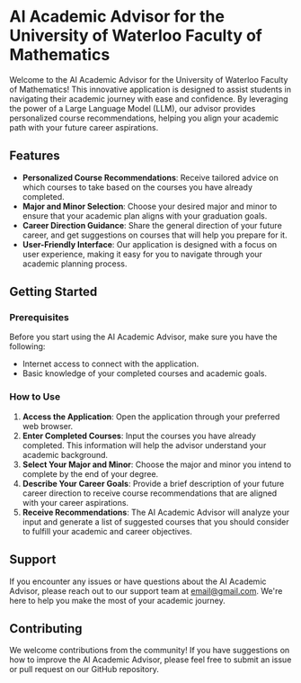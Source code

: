 # AI Academic Advisor for the University of Waterloo Faculty of Mathematics

Welcome to the AI Academic Advisor for the University of Waterloo Faculty of Mathematics! This innovative application is designed to assist students in navigating their academic journey with ease and confidence. By leveraging the power of a Large Language Model (LLM), our advisor provides personalized course recommendations, helping you align your academic path with your future career aspirations.

## Features

- **Personalized Course Recommendations**: Receive tailored advice on which courses to take based on the courses you have already completed.
- **Major and Minor Selection**: Choose your desired major and minor to ensure that your academic plan aligns with your graduation goals.
- **Career Direction Guidance**: Share the general direction of your future career, and get suggestions on courses that will help you prepare for it.
- **User-Friendly Interface**: Our application is designed with a focus on user experience, making it easy for you to navigate through your academic planning process.

## Getting Started

### Prerequisites

Before you start using the AI Academic Advisor, make sure you have the following:

- Internet access to connect with the application.
- Basic knowledge of your completed courses and academic goals.

### How to Use

1. **Access the Application**: Open the application through your preferred web browser.
2. **Enter Completed Courses**: Input the courses you have already completed. This information will help the advisor understand your academic background.
3. **Select Your Major and Minor**: Choose the major and minor you intend to complete by the end of your degree.
4. **Describe Your Career Goals**: Provide a brief description of your future career direction to receive course recommendations that are aligned with your career aspirations.
5. **Receive Recommendations**: The AI Academic Advisor will analyze your input and generate a list of suggested courses that you should consider to fulfill your academic and career objectives.

## Support

If you encounter any issues or have questions about the AI Academic Advisor, please reach out to our support team at email@gmail.com. We're here to help you make the most of your academic journey.

## Contributing

We welcome contributions from the community! If you have suggestions on how to improve the AI Academic Advisor, please feel free to submit an issue or pull request on our GitHub repository.
